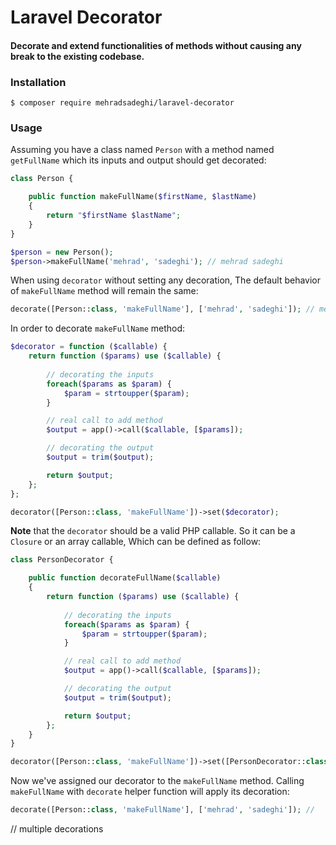 # Laravel Decorator
#### Decorate and extend functionalities of methods without causing any break to the existing codebase.

### Installation
`$ composer require mehradsadeghi/laravel-decorator`

### Usage
Assuming you have a class named `Person` with a method named `getFullName` which its inputs and output should get decorated:

```php
class Person {

    public function makeFullName($firstName, $lastName)
    {
        return "$firstName $lastName";
    }
}

$person = new Person();
$person->makeFullName('mehrad', 'sadeghi'); // mehrad sadeghi

```
When using `decorator` without setting any decoration, The default behavior of `makeFullName` method will remain the same:

```php
decorate([Person::class, 'makeFullName'], ['mehrad', 'sadeghi']); // mehrad sadeghi
```

In order to decorate `makeFullName` method:
 
```php
$decorator = function ($callable) {
    return function ($params) use ($callable) {
        
        // decorating the inputs
        foreach($params as $param) {
            $param = strtoupper($param);
        }

        // real call to add method
        $output = app()->call($callable, [$params]);

        // decorating the output
        $output = trim($output);

        return $output;
    };
};

decorator([Person::class, 'makeFullName'])->set($decorator);

```
**Note** that the `decorator` should be a valid PHP callable. So it can be a `Closure` or an array callable, Which can be defined as follow:

```php
class PersonDecorator {

    public function decorateFullName($callable)
    {
        return function ($params) use ($callable) {
            
            // decorating the inputs
            foreach($params as $param) {
                $param = strtoupper($param);
            }

            // real call to add method
            $output = app()->call($callable, [$params]);

            // decorating the output
            $output = trim($output);

            return $output;
        };
    }
}

decorator([Person::class, 'makeFullName'])->set([PersonDecorator::class, 'decorateFullName']);

```

Now we've assigned our decorator to the `makeFullName` method. Calling `makeFullName` with `decorate` helper function will apply its decoration:

```php
decorate([Person::class, 'makeFullName'], ['mehrad', 'sadeghi']); //

```

// multiple decorations